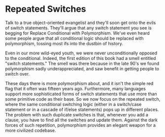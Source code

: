 # Repeated Switches

Talk to a true object-oriented evangelist and they'll soon get onto the evils of switch statements. They'll argue that any switch statement you see is begging for Replace Conditional with Polymorphism. We've even heard some people argue that all conditional logic should be replaced with polymorphism, tossing most ifs into the dustbin of history.

Even in our more wild-eyed youth, we were never unconditionally opposed to the conditional. Indeed, the first edition of this book had a smell entitled "switch statements." The smell was there because in the late 90's we found polymorphism sadly underappreciated, and saw benefit in getting people to switch over.

These days there is more polymorphism about, and it isn't the simple red flag that it often was fifteen years ago. Furthermore, many languages support more sophisticated forms of switch statements that use more than some primitive code as their base. So we now focus on the repeated switch, where the same conditional switching logic (either in a switch/case statement or in a cascade of if/else statements) pops up in different places. The problem with such duplicate switches is that, whenever you add a clause, you have to find all the switches and update them. Against the dark forces of such repetition, polymorphism provides an elegant weapon for a more civilized codebase.
